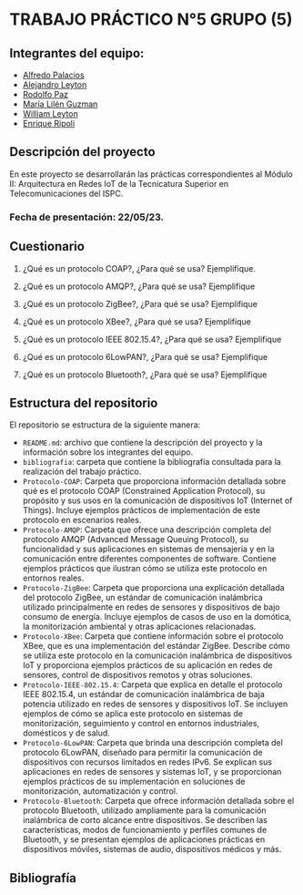 # TRABAJO PRÁCTICO N°5 GRUPO (5)

## Integrantes del equipo:
- [Alfredo Palacios](https://github.com/alfredop37)
- [Alejandro Leyton](https://github.com/leytonale)
- [Rodolfo Paz](https://github.com/domi74)
- [María Lilén Guzman](https://github.com/lilenguzman01)
- [William Leyton](https://github.com/wleyton89)
- [Enrique Ripoli](https://github.com/enriqueripoli)

## Descripción del proyecto
En este proyecto se desarrollarán las prácticas correspondientes al Módulo II: Arquitectura en Redes IoT de la Tecnicatura Superior en Telecomunicaciones del ISPC.

### Fecha de presentación: 22/05/23.
## Cuestionario 
1) ¿Qué es un protocolo COAP?, ¿Para qué se usa? Ejemplifique.

2) ¿Qué es un protocolo AMQP?, ¿Para qué se usa? Ejemplifique

3) ¿Qué es un protocolo ZigBee?, ¿Para qué se usa? Ejemplifique

4) ¿Qué es un protocolo XBee?, ¿Para qué se usa? Ejemplifique

5) ¿Qué es un protocolo IEEE 802.15.4?, ¿Para qué se usa? Ejemplifique

6) ¿Qué es un protocolo 6LowPAN?, ¿Para qué se usa? Ejemplifique

7) ¿Qué es un protocolo Bluetooth?, ¿Para qué se usa? Ejemplifique

## Estructura del repositorio
El repositorio se estructura de la siguiente manera:
- `README.md`: archivo que contiene la descripción del proyecto y la información sobre los integrantes del equipo.
- `bibliografia`: carpeta que contiene la bibliografía consultada para la realización del trabajo práctico.
- `Protocolo-COAP`: Carpeta que proporciona información detallada sobre qué es el protocolo COAP (Constrained Application Protocol), su propósito y sus usos en la comunicación de dispositivos IoT (Internet of Things). Incluye ejemplos prácticos de implementación de este protocolo en escenarios reales.
- `Protocolo-AMQP`: Carpeta que ofrece una descripción completa del protocolo AMQP (Advanced Message Queuing Protocol), su funcionalidad y sus aplicaciones en sistemas de mensajería y en la comunicación entre diferentes componentes de software. Contiene ejemplos prácticos que ilustran cómo se utiliza este protocolo en entornos reales.
- `Protocolo-ZigBee`: Carpeta que proporciona una explicación detallada del protocolo ZigBee, un estándar de comunicación inalámbrica utilizado principalmente en redes de sensores y dispositivos de bajo consumo de energía. Incluye ejemplos de casos de uso en la domótica, la monitorización ambiental y otras aplicaciones relacionadas.
- `Protocolo-XBee`: Carpeta que contiene información sobre el protocolo XBee, que es una implementación del estándar ZigBee. Describe cómo se utiliza este protocolo en la comunicación inalámbrica de dispositivos IoT y proporciona ejemplos prácticos de su aplicación en redes de sensores, control de dispositivos remotos y otras soluciones.
- `Protocolo-IEEE-802.15.4`: Carpeta que explica en detalle el protocolo IEEE 802.15.4, un estándar de comunicación inalámbrica de baja potencia utilizado en redes de sensores y dispositivos IoT. Se incluyen ejemplos de cómo se aplica este protocolo en sistemas de monitorización, seguimiento y control en entornos industriales, domésticos y de salud.
- `Protocolo-6LowPAN`: Carpeta que brinda una descripción completa del protocolo 6LowPAN, diseñado para permitir la comunicación de dispositivos con recursos limitados en redes IPv6. Se explican sus aplicaciones en redes de sensores y sistemas IoT, y se proporcionan ejemplos prácticos de su implementación en soluciones de monitorización, automatización y control.
- `Protocolo-Bluetooth`: Carpeta que ofrece información detallada sobre el protocolo Bluetooth, utilizado ampliamente para la comunicación inalámbrica de corto alcance entre dispositivos. Se describen las características, modos de funcionamiento y perfiles comunes de Bluetooth, y se presentan ejemplos de aplicaciones prácticas en dispositivos móviles, sistemas de audio, dispositivos médicos y más.



## Bibliografía

